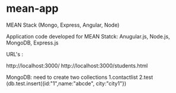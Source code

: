 # mean-app
MEAN Stack (Mongo, Express, Angular, Node)

Application code developed for MEAN Statck:
 Anugular.js,
 Node.js,
 MongoDB,
 Express.js
 
 URL's :
 
 http://localhost:3000/
 http://localhost:3000/students.html
 
MongoDB:
need to create two collections
1.contactlist
2.test (db.test.insert({id:"1",name:"abcde", city:"city1"})
